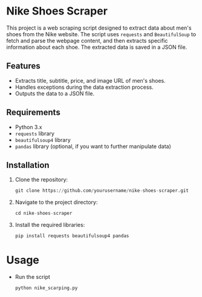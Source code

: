 # Nike Shoes Scraper

This project is a web scraping script designed to extract data about men's shoes from the Nike website. The script uses `requests` and `BeautifulSoup` to fetch and parse the webpage content, and then extracts specific information about each shoe. The extracted data is saved in a JSON file.

## Features

-   Extracts title, subtitle, price, and image URL of men's shoes.
-   Handles exceptions during the data extraction process.
-   Outputs the data to a JSON file.

## Requirements

-   Python 3.x
-   `requests` library
-   `beautifulsoup4` library
-   `pandas` library (optional, if you want to further manipulate data)

## Installation

1. Clone the repository:

    ```python
    git clone https://github.com/yourusername/nike-shoes-scraper.git
    ```

2. Navigate to the project directory:

    ```python
    cd nike-shoes-scraper
    ```

3. Install the required libraries:

    ```python
    pip install requests beautifulsoup4 pandas
    ```

# Usage

-   Run the script

    ```python
    python nike_scarping.py
    ```
